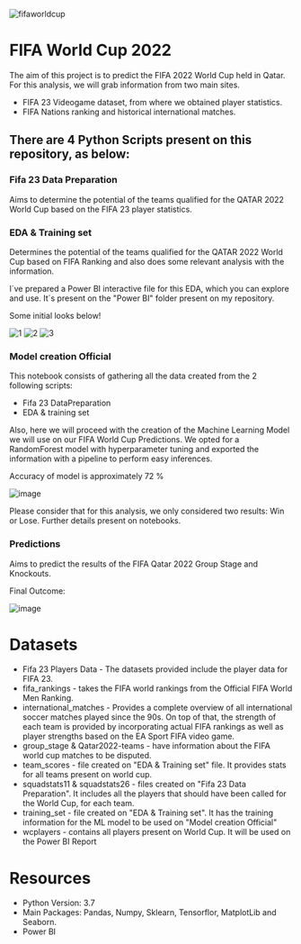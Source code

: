 ![fifaworldcup](https://user-images.githubusercontent.com/111923298/206928761-378f136c-d3a8-47d8-a093-c9d761fa65a7.jpeg)


# FIFA World Cup 2022

The aim of this project is to predict the FIFA 2022 World Cup held in Qatar. For this analysis, we will grab information from two main sites.
- FIFA 23 Videogame dataset, from where we obtained player statistics.
- FIFA Nations ranking and historical international matches.

## There are 4 Python Scripts present on this repository, as below:

### Fifa 23 Data Preparation

Aims to determine the potential of the teams qualified for the QATAR 2022 World Cup based on the FIFA 23 player statistics.

### EDA & Training set

Determines the potential of the teams qualified for the QATAR 2022 World Cup based on FIFA Ranking and also does some relevant analysis with the information.

I´ve prepared a Power BI interactive file for this EDA, which you can explore and use. It´s present on the "Power BI" folder present on my repository.

Some initial looks below!

![1](https://user-images.githubusercontent.com/111923298/206953677-26fb759f-67aa-47f3-93a3-3e6ced95c237.JPG)
![2](https://user-images.githubusercontent.com/111923298/206953312-6080fbd7-62d2-49c5-aefd-7b003e2d07b9.JPG)
![3](https://user-images.githubusercontent.com/111923298/206953394-4b13846a-e254-456d-b4e8-e39bf677bab3.JPG)

### Model creation Official

This notebook consists of gathering all the data created from the 2 following scripts:

- Fifa 23 DataPreparation
- EDA & training set

Also, here we will proceed with the creation of the Machine Learning Model we will use on our FIFA World Cup Predictions. We opted for a RandomForest model with hyperparameter tuning and exported the information with a pipeline to perform easy inferences.

Accuracy of model is approximately 72 %

![image](https://user-images.githubusercontent.com/111923298/206928587-5338e762-e85b-4ff0-949d-2ea54367fc14.png)

Please consider that for this analysis, we only considered two results: Win or Lose. Further details present on notebooks.

### Predictions

Aims to predict the results of the FIFA Qatar 2022 Group Stage and Knockouts.

Final Outcome:

![image](https://user-images.githubusercontent.com/111923298/206928729-1bb72963-389c-4c67-8096-180d5b6d1558.png)


# Datasets

- Fifa 23 Players Data - The datasets provided include the player data for FIFA 23.
- fifa_rankings - takes the FIFA world rankings from the Official FIFA World Men Ranking. 
- international_matches - Provides a complete overview of all international soccer matches played since the 90s. On top of that, the strength of each team is provided by incorporating actual FIFA rankings as well as player strengths based on the EA Sport FIFA video game.
- group_stage & Qatar2022-teams - have information about the FIFA world cup matches to be disputed.
- team_scores - file created on "EDA & Training set" file. It provides stats for all teams present on world cup.
- squadstats11 & squadstats26 - files created on "Fifa 23 Data Preparation". It includes all the players that should have been called for the World Cup, for each team.
- training_set - file created on "EDA & Training set". It has the training information for the ML model to be used on "Model creation Official"
- wcplayers - contains all players present on World Cup. It will be used on the Power BI Report

# Resources

- Python Version: 3.7
- Main Packages: Pandas, Numpy, Sklearn, Tensorflor, MatplotLib and Seaborn.
- Power BI


